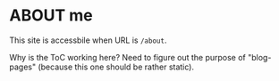 # ABOUT me

This site is accessbile when URL is `/about`.

Why is the ToC working here? Need to figure out the purpose of "blog-pages" (because this one should be rather static).